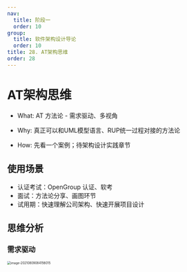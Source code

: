 ```yaml
---
nav:
  title: 阶段一
  order: 10
group:
  title: 软件架构设计导论
  order: 10
title: 28. AT架构思维
order: 28
---
```


# AT架构思维

- What: AT 方法论 - 需求驱动、多视角
- Why: 真正可以和UML模型语言、RUP统一过程对接的方法论

- How: 先看一个案例；待架构设计实践章节

## 使用场景

- 认证考试：OpenGroup 认证、软考
- 面试：方法论分享、画图环节
- 试用期：快速理解公司架构、快速开展项目设计

## 思维分析

### 需求驱动

<img src="https://wsk-mweb.oss-cn-hangzhou.aliyuncs.com/ipic/2021-08-09-004200.png" alt="image-20210809084156015" style="zoom:50%;" />